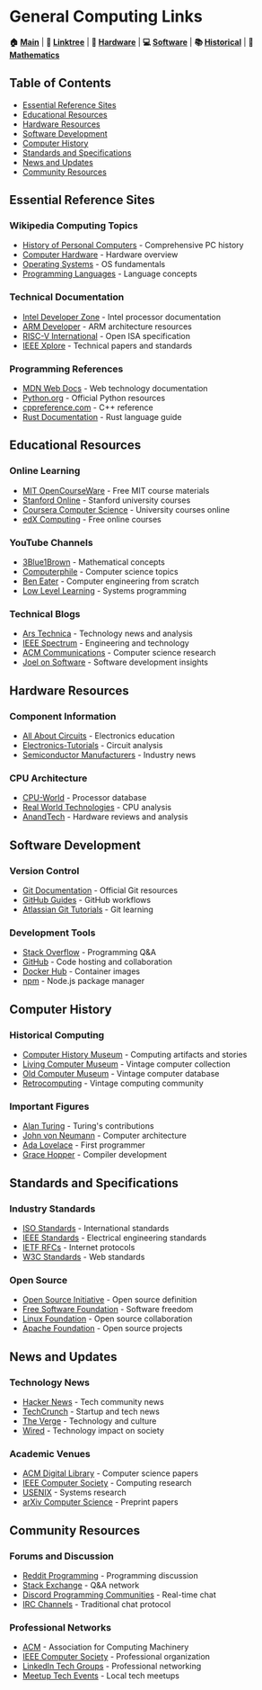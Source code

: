 # General Computing Links

**🏠 [Main](../README.md)** | **🔗 [Linktree](README.md)** | **🔧 [Hardware](../01-Hardware/)** | **💻 [Software](../02-Software/)** | **📚 [Historical](../03-Historical/)** | **🧮 [Mathematics](../04-Maths/)**

## Table of Contents
- [Essential Reference Sites](#essential-reference-sites)
- [Educational Resources](#educational-resources)
- [Hardware Resources](#hardware-resources)
- [Software Development](#software-development)
- [Computer History](#computer-history)
- [Standards and Specifications](#standards-and-specifications)
- [News and Updates](#news-and-updates)
- [Community Resources](#community-resources)

## Essential Reference Sites

### Wikipedia Computing Topics
- [History of Personal Computers](https://en.wikipedia.org/wiki/History_of_personal_computers) - Comprehensive PC history
- [Computer Hardware](https://en.wikipedia.org/wiki/Computer_hardware) - Hardware overview
- [Operating Systems](https://en.wikipedia.org/wiki/Operating_system) - OS fundamentals
- [Programming Languages](https://en.wikipedia.org/wiki/Programming_language) - Language concepts

### Technical Documentation
- [Intel Developer Zone](https://www.intel.com/content/www/us/en/developer/overview.html) - Intel processor documentation
- [ARM Developer](https://developer.arm.com/) - ARM architecture resources
- [RISC-V International](https://riscv.org/) - Open ISA specification
- [IEEE Xplore](https://ieeexplore.ieee.org/) - Technical papers and standards

### Programming References
- [MDN Web Docs](https://developer.mozilla.org/) - Web technology documentation
- [Python.org](https://www.python.org/) - Official Python resources
- [cppreference.com](https://en.cppreference.com/) - C++ reference
- [Rust Documentation](https://doc.rust-lang.org/) - Rust language guide

## Educational Resources

### Online Learning
- [MIT OpenCourseWare](https://ocw.mit.edu/) - Free MIT course materials
- [Stanford Online](https://online.stanford.edu/) - Stanford university courses
- [Coursera Computer Science](https://www.coursera.org/browse/computer-science) - University courses online
- [edX Computing](https://www.edx.org/learn/computer-science) - Free online courses

### YouTube Channels
- [3Blue1Brown](https://www.youtube.com/@3blue1brown) - Mathematical concepts
- [Computerphile](https://www.youtube.com/@Computerphile) - Computer science topics
- [Ben Eater](https://www.youtube.com/@BenEater) - Computer engineering from scratch
- [Low Level Learning](https://www.youtube.com/@LowLevelLearning) - Systems programming

### Technical Blogs
- [Ars Technica](https://arstechnica.com/) - Technology news and analysis
- [IEEE Spectrum](https://spectrum.ieee.org/) - Engineering and technology
- [ACM Communications](https://cacm.acm.org/) - Computer science research
- [Joel on Software](https://www.joelonsoftware.com/) - Software development insights

## Hardware Resources

### Component Information
- [All About Circuits](https://www.allaboutcircuits.com/) - Electronics education
- [Electronics-Tutorials](https://www.electronics-tutorials.ws/) - Circuit analysis
- [Semiconductor Manufacturers](https://www.semiconductor-today.com/) - Industry news

### CPU Architecture
- [CPU-World](http://www.cpu-world.com/) - Processor database
- [Real World Technologies](https://www.realworldtech.com/) - CPU analysis
- [AnandTech](https://www.anandtech.com/) - Hardware reviews and analysis

## Software Development

### Version Control
- [Git Documentation](https://git-scm.com/doc) - Official Git resources
- [GitHub Guides](https://guides.github.com/) - GitHub workflows
- [Atlassian Git Tutorials](https://www.atlassian.com/git/tutorials) - Git learning

### Development Tools
- [Stack Overflow](https://stackoverflow.com/) - Programming Q&A
- [GitHub](https://github.com/) - Code hosting and collaboration
- [Docker Hub](https://hub.docker.com/) - Container images
- [npm](https://www.npmjs.com/) - Node.js package manager

## Computer History

### Historical Computing
- [Computer History Museum](https://computerhistory.org/) - Computing artifacts and stories
- [Living Computer Museum](https://livingcomputers.org/) - Vintage computer collection
- [Old Computer Museum](http://www.old-computers.com/) - Vintage computer database
- [Retrocomputing](https://www.reddit.com/r/retrogaming/) - Vintage computing community

### Important Figures
- [Alan Turing](https://www.turing.org.uk/) - Turing's contributions
- [John von Neumann](https://www.ias.edu/scholars/john-von-neumann) - Computer architecture
- [Ada Lovelace](https://findingada.com/) - First programmer
- [Grace Hopper](https://gracehopper.org/) - Compiler development

## Standards and Specifications

### Industry Standards
- [ISO Standards](https://www.iso.org/) - International standards
- [IEEE Standards](https://standards.ieee.org/) - Electrical engineering standards
- [IETF RFCs](https://www.rfc-editor.org/) - Internet protocols
- [W3C Standards](https://www.w3.org/) - Web standards

### Open Source
- [Open Source Initiative](https://opensource.org/) - Open source definition
- [Free Software Foundation](https://www.fsf.org/) - Software freedom
- [Linux Foundation](https://www.linuxfoundation.org/) - Open source collaboration
- [Apache Foundation](https://www.apache.org/) - Open source projects

## News and Updates

### Technology News
- [Hacker News](https://news.ycombinator.com/) - Tech community news
- [TechCrunch](https://techcrunch.com/) - Startup and tech news
- [The Verge](https://www.theverge.com/) - Technology and culture
- [Wired](https://www.wired.com/) - Technology impact on society

### Academic Venues
- [ACM Digital Library](https://dl.acm.org/) - Computer science papers
- [IEEE Computer Society](https://www.computer.org/) - Computing research
- [USENIX](https://www.usenix.org/) - Systems research
- [arXiv Computer Science](https://arxiv.org/list/cs/recent) - Preprint papers

## Community Resources

### Forums and Discussion
- [Reddit Programming](https://www.reddit.com/r/programming/) - Programming discussion
- [Stack Exchange](https://stackexchange.com/) - Q&A network
- [Discord Programming Communities](https://disboard.org/servers/tag/programming) - Real-time chat
- [IRC Channels](https://freenode.net/) - Traditional chat protocol

### Professional Networks
- [ACM](https://www.acm.org/) - Association for Computing Machinery
- [IEEE Computer Society](https://www.computer.org/) - Professional organization
- [LinkedIn Tech Groups](https://www.linkedin.com/) - Professional networking
- [Meetup Tech Events](https://www.meetup.com/) - Local tech meetups
